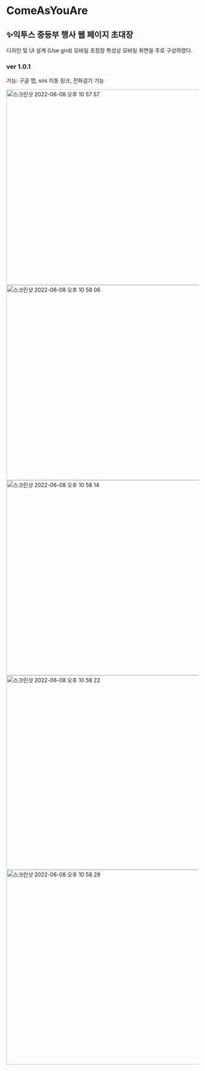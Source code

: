 # ComeAsYouAre
## ✨익투스 중등부 행사 웹 페이지 초대장
디자인 및 UI 설계 (Use gird)
모바일 초정장 특성상 모바일 화면을 주로 구성하였다.
  
### ver 1.0.1
기능: 구글 맵, sns 이동 링크, 전화걸기 기능

<img width="513" alt="스크린샷 2022-06-08 오후 10 57 57" src="https://user-images.githubusercontent.com/89017779/172636053-b4eaeb7f-d28c-4f83-823c-d2990e7c7ebb.png">
<img width="512" alt="스크린샷 2022-06-08 오후 10 58 06" src="https://user-images.githubusercontent.com/89017779/172636204-f26df072-bd0f-4b63-9a16-c6203cdeca9d.png">
<img width="512" alt="스크린샷 2022-06-08 오후 10 58 14" src="https://user-images.githubusercontent.com/89017779/172636223-541cbacc-8e40-41f0-8b45-f0d6db106ded.png">
<img width="510" alt="스크린샷 2022-06-08 오후 10 58 22" src="https://user-images.githubusercontent.com/89017779/172636236-8230aff6-c355-4297-9b30-2c59da0763ec.png">
<img width="511" alt="스크린샷 2022-06-08 오후 10 58 29" src="https://user-images.githubusercontent.com/89017779/172636245-fe4ca7f0-184c-4ff6-ad51-8d84218819a8.png">
